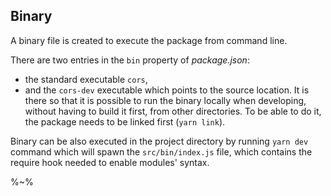 ## Binary

A binary file is created to execute the package from command line.

There are two entries in the `bin` property of _package.json_:

- the standard executable `cors`,
- and the `cors-dev` executable which points to the source location. It is there so that it is possible to run the binary locally when developing, without having to build it first, from other directories. To be able to do it, the package needs to be linked first (`yarn link`).

Binary can be also executed in the project directory by running `yarn dev` command which will spawn the `src/bin/index.js` file, which contains the require hook needed to enable modules' syntax.

%~%